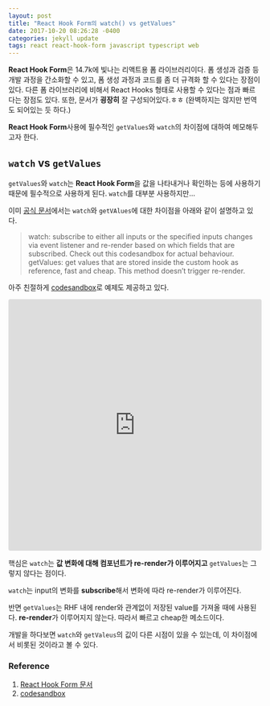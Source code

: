 ```yaml
---
layout: post
title: "React Hook Form의 watch() vs getValues"
date: 2017-10-20 08:26:28 -0400
categories: jekyll update
tags: react react-hook-form javascript typescript web
---
```


**React Hook Form**은 14.7k에 빛나는 리액트용 폼 라이브러리이다.
폼 생성과 검증 등 개발 과정을 간소화할 수 있고, 폼 생성 과정과 코드를 좀 더 규격화 할 수 있다는 장점이 있다.
다른 폼 라이브러리에 비해서 React Hooks 형태로 사용할 수 있다는 점과 빠르다는 장점도 있다.
또한, 문서가 **굉장히** 잘 구성되어있다.ㅎㅎ (완벽하지는 않지만 번역도 되어있는 듯 하다.)

**React Hook Form**사용에 필수적인 `getValues`와 `watch`의 차이점에 대하여 메모해두고자 한다.

## `watch` vs `getValues`

`getValues`와 `watch`는 **React Hook Form**을 값을 나타내거나 확인하는 등에 사용하기 때문에 필수적으로 사용하게 된다.
`watch`를 대부분 사용하지만...

이미 [공식 문서][ref1]에서는 `watch`와 `getVAlues`에 대한 차이점을 아래와 같이 설명하고 있다.

> watch: subscribe to either all inputs or the specified inputs changes via event listener and re-render based on which fields that are subscribed. Check out this codesandbox for actual behaviour.
> getValues: get values that are stored inside the custom hook as reference, fast and cheap. This method doesn’t trigger re-render.

아주 친절하게 [codesandbox][ref2]로 예제도 제공하고 있다.

<iframe src="https://codesandbox.io/embed/react-hook-form-watch-with-radio-buttons-and-select-examples-ovfus?fontsize=14&hidenavigation=1&theme=dark"
  style="width:100%; height:500px; border:0; border-radius: 4px; overflow:hidden;"
  title="React Hook Form - watch with Radio Buttons and Select examples"
  allow="accelerometer; ambient-light-sensor; camera; encrypted-media; geolocation; gyroscope; hid; microphone; midi; payment; usb; vr; xr-spatial-tracking"
  sandbox="allow-forms allow-modals allow-popups allow-presentation allow-same-origin allow-scripts"
></iframe>

핵심은 `watch`는 **값 변화에 대해 컴포넌트가 re-render가 이루어지고** `getValues`는 그렇지 않다는 점이다.

`watch`는 input의 변화를 **subscribe**해서 변화에 따라 re-render가 이루어진다.

반면 `getValues`는 RHF 내에 render와 관계없이 저장된 value를 가져올 때에 사용된다. **re-render**가 이루어지지 않는다. 따라서 빠르고 cheap한 메소드이다.

개발을 하다보면 `watch`와 `getValeus`의 깂이 다른 시점이 있을 수 있는데, 이 차이점에서 비롯된 것이라고 볼 수 있다.

### Reference

1. [React Hook Form 문서][ref1]
2. [codesandbox][ref2]


[ref1]: https://react-hook-form.com/faqs/#watchvsgetValuesvsstate
[ref2]: https://codesandbox.io/s/react-hook-form-watch-with-radio-buttons-and-select-examples-ovfus